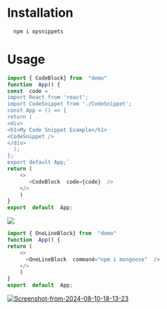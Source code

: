 # Installation

 ```bash
   npm i opsnippets
   ```

# Usage
```javascript
import { CodeBlock} from  "demo"
function  App() {
const  code = `
import React from 'react';
import CodeSnippet from './CodeSnippet';
const App = () => {
return (
<div>
<h1>My Code Snippet Example</h1>
<CodeSnippet />
</div>
  );
};
export default App;`
return (
	<>
	   <CodeBlock  code={code}  />
	</>
    )
}
export  default  App;
   ```
   <a href="https://imgbb.com/"><img src="https://i.ibb.co/gVrTCJN/Screenshot-from-2024-08-10-18-12-35.png" border="0"></a>


```javascript
import { OneLineBlock} from  "demo"
function  App() {
return (
	<>
      <OneLineBlock  command="npm i mongoose"  />
    </>
    )
}
export  default  App;
 ```


<a href="https://imgbb.com/"><img src="https://i.ibb.co/vYJqrrc/Screenshot-from-2024-08-10-18-13-23.png" alt="Screenshot-from-2024-08-10-18-13-23"  border="0"></a>
